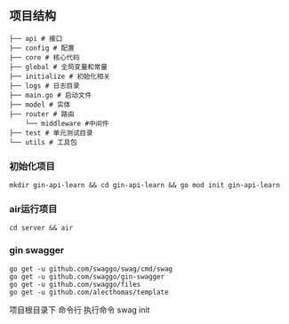 ## 项目结构

```shell
├── api # 接口
├── config # 配置
├── core # 核心代码
├── global # 全局变量和常量
├── initialize # 初始化相关
├── logs # 日志目录
├── main.go # 启动文件
├── model # 实体
├── router # 路由
    └── middleware #中间件
├── test # 单元测试目录
└── utils # 工具包
```

### 初始化项目

```shell
mkdir gin-api-learn && cd gin-api-learn && go mod init gin-api-learn
```

### air运行项目

```shell
cd server && air
```

### gin swagger

```shell
go get -u github.com/swaggo/swag/cmd/swag
go get -u github.com/swaggo/gin-swagger
go get -u github.com/swaggo/files
go get -u github.com/alecthomas/template
```

项目根目录下 命令行 执行命令 swag init
